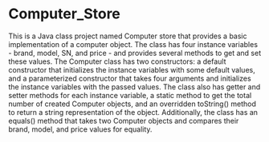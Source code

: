 # Computer_Store
This is a Java class project named Computer store that provides a basic implementation of a computer object. The class has four instance variables - brand, model, SN, and price - and provides several methods to get and set these values. The Computer class has two constructors: a default constructor that initializes the instance variables with some default values, and a parameterized constructor that takes four arguments and initializes the instance variables with the passed values. The class also has getter and setter methods for each instance variable, a static method to get the total number of created Computer objects, and an overridden toString() method to return a string representation of the object. Additionally, the class has an equals() method that takes two Computer objects and compares their brand, model, and price values for equality.





